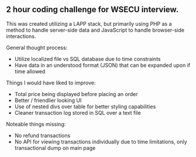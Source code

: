 2 hour coding challenge for WSECU interview.
-----
This was created utilizing a LAPP stack, but primarily using PHP as a method to handle server-side data and JavaScript to handle browser-side interactions.


General thought process:
- Utilize localized file vs SQL database due to time constraints
- Have data in an understood format (JSON) that can be expanded upon if time allowed

Things I would have liked to improve:
- Total price being displayed before placing an order
- Better / friendlier looking UI
- Use of nested divs over table for better styling capabilities
- Cleaner transaction log stored in SQL over a text file

Noteable things missing:
- No refund transactions
- No API for viewing transactions individually due to time limitations, only transactional dump on main page



